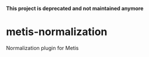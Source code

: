 **This project is deprecated and not maintained anymore**

# metis-normalization
Normalization plugin for Metis
